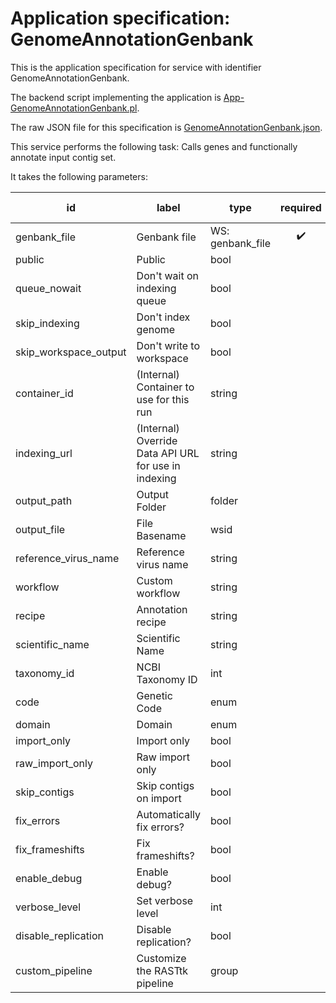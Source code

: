 
# Application specification: GenomeAnnotationGenbank

This is the application specification for service with identifier GenomeAnnotationGenbank.

The backend script implementing the application is [App-GenomeAnnotationGenbank.pl](../service-scripts/App-GenomeAnnotationGenbank.pl).

The raw JSON file for this specification is [GenomeAnnotationGenbank.json](GenomeAnnotationGenbank.json).

This service performs the following task:   Calls genes and functionally annotate input contig set.

It takes the following parameters:

| id | label | type | required | default value |
| -- | ----- | ---- | :------: | ------------ |
| genbank_file | Genbank file | WS: genbank_file  | :heavy_check_mark: |  |
| public | Public | bool  |  | 0 |
| queue_nowait | Don't wait on indexing queue | bool  |  | 0 |
| skip_indexing | Don't index genome | bool  |  | 0 |
| skip_workspace_output | Don't write to workspace | bool  |  | 0 |
| container_id | (Internal) Container to use for this run | string  |  |  |
| indexing_url | (Internal) Override Data API URL for use in indexing | string  |  |  |
| output_path | Output Folder | folder  |  |  |
| output_file | File Basename | wsid  |  |  |
| reference_virus_name | Reference virus name | string  |  |  |
| workflow | Custom workflow | string  |  |  |
| recipe | Annotation recipe | string  |  |  |
| scientific_name | Scientific Name | string  |  |  |
| taxonomy_id | NCBI Taxonomy ID | int  |  |  |
| code | Genetic Code | enum  |  |  |
| domain | Domain | enum  |  | Bacteria |
| import_only | Import only | bool  |  |  |
| raw_import_only | Raw import only | bool  |  |  |
| skip_contigs | Skip contigs on import | bool  |  |  |
| fix_errors | Automatically fix errors? | bool  |  |  |
| fix_frameshifts | Fix frameshifts? | bool  |  |  |
| enable_debug | Enable debug? | bool  |  |  |
| verbose_level | Set verbose level | int  |  |  |
| disable_replication | Disable replication? | bool  |  |  |
| custom_pipeline | Customize the RASTtk pipeline | group  |  |  |


